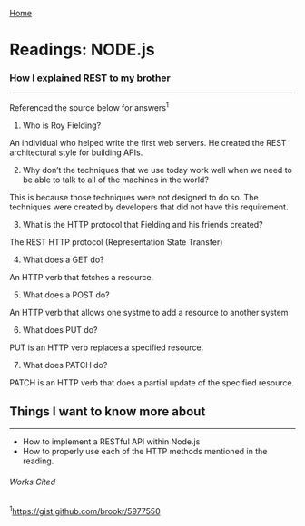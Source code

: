 [Home](README.md)

# Readings: NODE.js

### How I explained REST to my brother
---------------

Referenced the source below for answers<sup>1<sup>

1. Who is Roy Fielding?
  
  An individual who helped write the first web servers. He created the REST architectural style for building APIs. 


2. Why don’t the techniques that we use today work well when we need to be able to talk to all of the machines in the world?

  This is because those techniques were not designed to do so. The techniques were created by developers that did not have this requirement. 

3. What is the HTTP protocol that Fielding and his friends created?

  The REST HTTP protocol (Representation State Transfer)

4. What does a GET do?

  An HTTP verb that fetches a resource.

5. What does a POST do?

  An HTTP verb that allows one systme to add a resource to another system

6. What does PUT do?

  PUT is an HTTP verb replaces a specified resource.


7. What does PATCH do?

  PATCH is an HTTP verb that does a partial update of the specified resource.


## Things I want to know more about
---------------
* How to implement a RESTful API within Node.js
* How to properly use each of the HTTP methods mentioned in the reading.

###### Works Cited

<sup>1</sup>https://gist.github.com/brookr/5977550
